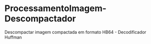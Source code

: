 # ProcessamentoImagem-Descompactador
Descompactar imagem compactada em formato HB64 - Decodificador Huffman
